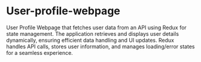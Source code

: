 # User-profile-webpage
User Profile Webpage that fetches user data from an API using Redux for state management. The application retrieves and displays user details dynamically, ensuring efficient data handling and UI updates. Redux handles API calls, stores user information, and manages loading/error states for a seamless experience.
